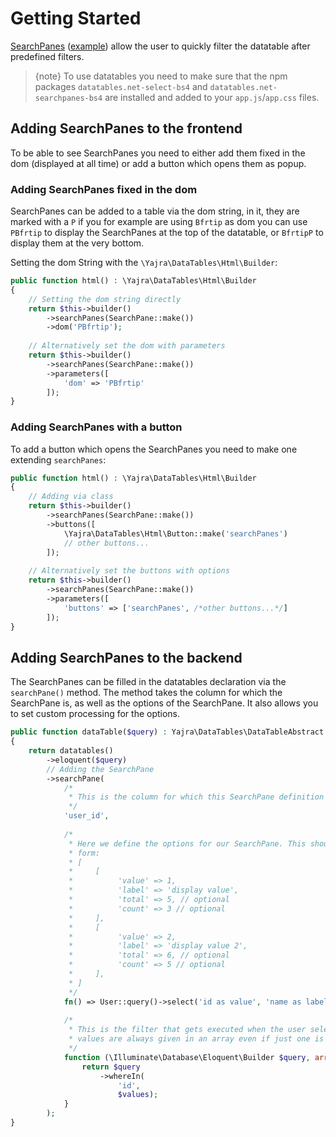 # Getting Started

[SearchPanes](https://datatables.net/extensions/searchpanes/) ([example](https://datatables.net/extensions/searchpanes/examples/initialisation/simple.html))
allow the user to quickly filter the datatable after predefined filters.

> {note} To use datatables you need to make sure that the npm packages `datatables.net-select-bs4` and `datatables.net-searchpanes-bs4` are installed and added to your `app.js`/`app.css` files.

## Adding SearchPanes to the frontend

To be able to see SearchPanes you need to either add them fixed in the dom (displayed at all time) or add a button which
opens them as popup.

<a name="dom"></a>
### Adding SearchPanes fixed in the dom 

SearchPanes can be added to a table via the dom string, in it, they are marked with a `P` if you for example
are using `Bfrtip` as dom you can use `PBfrtip` to display the SearchPanes at the top of the datatable, or `BfrtipP`
to display them at the very bottom.

Setting the dom String with the `\Yajra\DataTables\Html\Builder`:

```php
public function html() : \Yajra\DataTables\Html\Builder
{
    // Setting the dom string directly
    return $this->builder()
        ->searchPanes(SearchPane::make())
        ->dom('PBfrtip');
    
    // Alternatively set the dom with parameters
    return $this->builder()
        ->searchPanes(SearchPane::make())
        ->parameters([
            'dom' => 'PBfrtip'
        ]);
}
```

<a name="button"></a>
### Adding SearchPanes with a button

To add a button which opens the SearchPanes you need to make one extending `searchPanes`:

```php
public function html() : \Yajra\DataTables\Html\Builder
{
    // Adding via class
    return $this->builder()
        ->searchPanes(SearchPane::make())
        ->buttons([
            \Yajra\DataTables\Html\Button::make('searchPanes')
            // other buttons...
        ]);
    
    // Alternatively set the buttons with options
    return $this->builder()
        ->searchPanes(SearchPane::make())
        ->parameters([
            'buttons' => ['searchPanes', /*other buttons...*/]
        ]);
}
```

<a name="backend"></a>
## Adding SearchPanes to the backend

The SearchPanes can be filled in the datatables declaration via the `searchPane()` method. The method takes the column
for which the SearchPane is, as well as the options of the SearchPane. It also allows you to set custom processing for
the options.


```php
public function dataTable($query) : Yajra\DataTables\DataTableAbstract
{
    return datatables()
        ->eloquent($query)
        // Adding the SearchPane
        ->searchPane(
            /*
             * This is the column for which this SearchPane definition is for 
             */
            'user_id',
            
            /*
             * Here we define the options for our SearchPane. This should be either a collection or an array with the
             * form:
             * [
             *     [
             *          'value' => 1,
             *          'label' => 'display value',
             *          'total' => 5, // optional
             *          'count' => 3 // optional
             *     ],
             *     [
             *          'value' => 2,
             *          'label' => 'display value 2',
             *          'total' => 6, // optional
             *          'count' => 5 // optional
             *     ],
             * ]
             */
            fn() => User::query()->select('id as value', 'name as label')->get(),
            
            /*
             * This is the filter that gets executed when the user selects one or more values on the SearchPane. The
             * values are always given in an array even if just one is selected
             */
            function (\Illuminate\Database\Eloquent\Builder $query, array $values) {
                return $query
                    ->whereIn(
                        'id',
                        $values);
            }
        );
}
```
